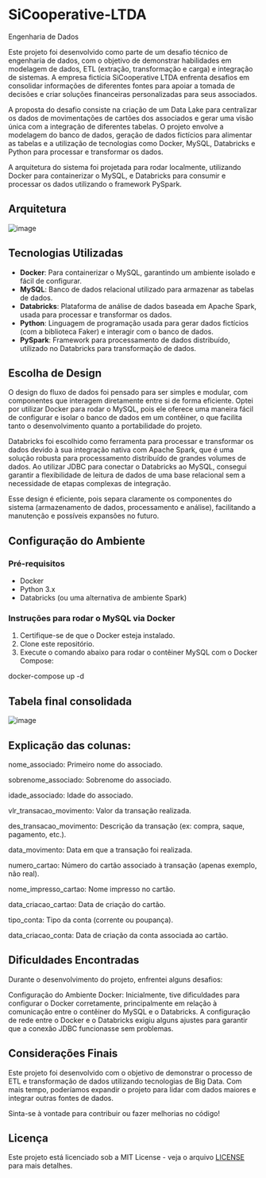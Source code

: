 # SiCooperative-LTDA
Engenharia de Dados

Este projeto foi desenvolvido como parte de um desafio técnico de engenharia de dados, com o objetivo de demonstrar habilidades em modelagem de dados, ETL (extração, transformação e carga) e integração de sistemas. A empresa fictícia SiCooperative LTDA enfrenta desafios em consolidar informações de diferentes fontes para apoiar a tomada de decisões e criar soluções financeiras personalizadas para seus associados.

A proposta do desafio consiste na criação de um Data Lake para centralizar os dados de movimentações de cartões dos associados e gerar uma visão única com a integração de diferentes tabelas. O projeto envolve a modelagem do banco de dados, geração de dados fictícios para alimentar as tabelas e a utilização de tecnologias como Docker, MySQL, Databricks e Python para processar e transformar os dados.

A arquitetura do sistema foi projetada para rodar localmente, utilizando Docker para containerizar o MySQL, e Databricks para consumir e processar os dados utilizando o framework PySpark.


## Arquitetura

![image](https://github.com/user-attachments/assets/2e56c15a-82ef-460d-bc0a-f4a5359d158e)




## Tecnologias Utilizadas

- **Docker**: Para containerizar o MySQL, garantindo um ambiente isolado e fácil de configurar.
- **MySQL**: Banco de dados relacional utilizado para armazenar as tabelas de dados.
- **Databricks**: Plataforma de análise de dados baseada em Apache Spark, usada para processar e transformar os dados.
- **Python**: Linguagem de programação usada para gerar dados fictícios (com a biblioteca Faker) e interagir com o banco de dados.
- **PySpark**: Framework para processamento de dados distribuído, utilizado no Databricks para transformação de dados.


## Escolha de Design

O design do fluxo de dados foi pensado para ser simples e modular, com componentes que interagem diretamente entre si de forma eficiente. Optei por utilizar Docker para rodar o MySQL, pois ele oferece uma maneira fácil de configurar e isolar o banco de dados em um contêiner, o que facilita tanto o desenvolvimento quanto a portabilidade do projeto.

Databricks foi escolhido como ferramenta para processar e transformar os dados devido à sua integração nativa com Apache Spark, que é uma solução robusta para processamento distribuído de grandes volumes de dados. Ao utilizar JDBC para conectar o Databricks ao MySQL, consegui garantir a flexibilidade de leitura de dados de uma base relacional sem a necessidade de etapas complexas de integração.

Esse design é eficiente, pois separa claramente os componentes do sistema (armazenamento de dados, processamento e análise), facilitando a manutenção e possíveis expansões no futuro.

## Configuração do Ambiente

### Pré-requisitos
- Docker
- Python 3.x
- Databricks (ou uma alternativa de ambiente Spark)

### Instruções para rodar o MySQL via Docker
1. Certifique-se de que o Docker esteja instalado.
2. Clone este repositório.
3. Execute o comando abaixo para rodar o contêiner MySQL com o Docker Compose:


docker-compose up -d


## Tabela final consolidada

 ![image](https://github.com/user-attachments/assets/80f6aad2-5c18-495c-8666-79adadc08c15)

 
## Explicação das colunas:
nome_associado: Primeiro nome do associado.

sobrenome_associado: Sobrenome do associado.

idade_associado: Idade do associado.

vlr_transacao_movimento: Valor da transação realizada.

des_transacao_movimento: Descrição da transação (ex: compra, saque, pagamento, etc.).

data_movimento: Data em que a transação foi realizada.

numero_cartao: Número do cartão associado à transação (apenas exemplo, não real).

nome_impresso_cartao: Nome impresso no cartão.

data_criacao_cartao: Data de criação do cartão.

tipo_conta: Tipo da conta (corrente ou poupança).

data_criacao_conta: Data de criação da conta associada ao cartão.


## Dificuldades Encontradas
Durante o desenvolvimento do projeto, enfrentei alguns desafios:

Configuração do Ambiente Docker: Inicialmente, tive dificuldades para configurar o Docker corretamente, principalmente em relação à comunicação entre o contêiner do MySQL e o Databricks. A configuração de rede entre o Docker e o Databricks exigiu alguns ajustes para garantir que a conexão JDBC funcionasse sem problemas.

## Considerações Finais

Este projeto foi desenvolvido com o objetivo de demonstrar o processo de ETL e transformação de dados utilizando tecnologias de Big Data. Com mais tempo, poderíamos expandir o projeto para lidar com dados maiores e integrar outras fontes de dados. 

Sinta-se à vontade para contribuir ou fazer melhorias no código!


## Licença

Este projeto está licenciado sob a MIT License - veja o arquivo [LICENSE](LICENSE) para mais detalhes.
